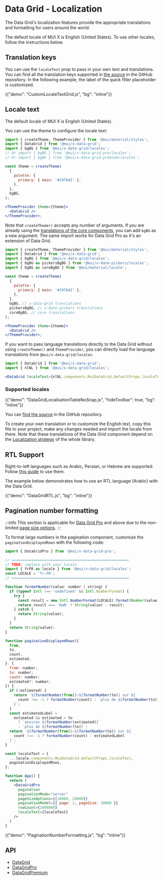 # Data Grid - Localization

<p class="description">The Data Grid's localization features provide the appropriate translations and formatting for users around the world.</p>

The default locale of MUI X is English (United States).
To use other locales, follow the instructions below.

## Translation keys

You can use the `localeText` prop to pass in your own text and translations.
You can find all the translation keys supported in [the source](https://github.com/mui/mui-x/blob/-/packages/x-data-grid/src/constants/localeTextConstants.ts)
in the GitHub repository.
In the following example, the label of the quick filter placeholder is customized.

{{"demo": "CustomLocaleTextGrid.js", "bg": "inline"}}

## Locale text

The default locale of MUI X is English (United States).

You can use the theme to configure the locale text:

```jsx
import { createTheme, ThemeProvider } from '@mui/material/styles';
import { DataGrid } from '@mui/x-data-grid';
import { bgBG } from '@mui/x-data-grid/locales';
// Or import { bgBG } from '@mui/x-data-grid-pro/locales';
// Or import { bgBG } from '@mui/x-data-grid-premium/locales';

const theme = createTheme(
  {
    palette: {
      primary: { main: '#1976d2' },
    },
  },
  bgBG,
);

<ThemeProvider theme={theme}>
  <DataGrid />
</ThemeProvider>;
```

Note that `createTheme()` accepts any number of arguments.
If you are already using the [translations of the core components](/material-ui/guides/localization/#locale-text), you can add `bgBG` as a new argument.
The same import works for Data Grid Pro as it's an extension of Data Grid.

```jsx
import { createTheme, ThemeProvider } from '@mui/material/styles';
import { DataGrid } from '@mui/x-data-grid';
import { bgBG } from '@mui/x-data-grid/locales';
import { bgBG as pickersBgBG } from '@mui/x-date-pickers/locales';
import { bgBG as coreBgBG } from '@mui/material/locale';

const theme = createTheme(
  {
    palette: {
      primary: { main: '#1976d2' },
    },
  },
  bgBG, // x-data-grid translations
  pickersBgBG, // x-date-pickers translations
  coreBgBG, // core translations
);

<ThemeProvider theme={theme}>
  <DataGrid />
</ThemeProvider>;
```

If you want to pass language translations directly to the Data Grid without using `createTheme()` and `ThemeProvider`, you can directly load the language translations from `@mui/x-data-grid/locales`.

```jsx
import { DataGrid } from '@mui/x-data-grid';
import { nlNL } from '@mui/x-data-grid/locales';

<DataGrid localeText={nlNL.components.MuiDataGrid.defaultProps.localeText} />;
```

### Supported locales

{{"demo": "DataGridLocalisationTableNoSnap.js", "hideToolbar": true, "bg": "inline"}}

You can [find the source](https://github.com/mui/mui-x/tree/HEAD/packages/x-data-grid/src/locales) in the GitHub repository.

To create your own translation or to customize the English text, copy this file to your project, make any changes needed and import the locale from there.
Note that these translations of the Data Grid component depend on the [Localization strategy](/material-ui/guides/localization/) of the whole library.

## RTL Support

Right-to-left languages such as Arabic, Persian, or Hebrew are supported.
Follow [this guide](/material-ui/customization/right-to-left/) to use them.

The example below demonstrates how to use an RTL language (Arabic) with the Data Grid.

{{"demo": "DataGridRTL.js", "bg": "inline"}}

## Pagination number formatting

:::info
This section is applicable for [Data Grid Pro](/x/introduction/licensing/#pro-plan) and above due to the non-limited [page size options](/x/react-data-grid/pagination/#size-of-the-page).
:::

To format large numbers in the pagination component, customize the `paginationDisplayedRows` with the following code:

```jsx
import { DataGridPro } from '@mui/x-data-grid-pro';

// ======================================================
// TODO: replace with your locale
import { frFR as locale } from '@mui/x-data-grid/locales';
const LOCALE = 'fr-FR';
// ======================================================

function formatNumber(value: number | string) {
  if (typeof Intl !== 'undefined' && Intl.NumberFormat) {
    try {
      const result = new Intl.NumberFormat(LOCALE).format(Number(value));
      return result === 'NaN' ? String(value) : result;
    } catch {
      return String(value);
    }
  }
  return String(value);
}

function paginationDisplayedRows({
  from,
  to,
  count,
  estimated,
}: {
  from: number;
  to: number;
  count: number;
  estimated?: number;
}) {
  if (!estimated) {
    return `${formatNumber(from)}–${formatNumber(to)} sur ${
      count !== -1 ? formatNumber(count) : `plus de ${formatNumber(to)}`
    }`;
  }
  const estimatedLabel =
    estimated && estimated > to
      ? `environ ${formatNumber(estimated)}`
      : `plus de ${formatNumber(to)}`;
  return `${formatNumber(from)}–${formatNumber(to)} sur ${
    count !== -1 ? formatNumber(count) : estimatedLabel
  }`;
}

const localeText = {
  ...locale.components.MuiDataGrid.defaultProps.localeText,
  paginationDisplayedRows,
};

function App() {
  return (
    <DataGridPro
      pagination
      paginationMode="server"
      pageSizeOptions={[10000, 20000]}
      paginationModel={{ page: 1, pageSize: 10000 }}
      rowCount={1000000}
      localeText={localeText}
    />
  )
}
```

{{"demo": "PaginationNumberFormatting.js", "bg": "inline"}}

## API

- [DataGrid](/x/api/data-grid/data-grid/)
- [DataGridPro](/x/api/data-grid/data-grid-pro/)
- [DataGridPremium](/x/api/data-grid/data-grid-premium/)
